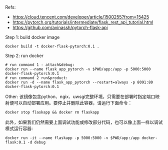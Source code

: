 Refs:
- https://cloud.tencent.com/developer/article/1500255?from=15425
- https://pytorch.org/tutorials/intermediate/flask_rest_api_tutorial.html
- https://github.com/avinassh/pytorch-flask-api

Step 1: build docker image
```
docker build -t docker-flask-pytorch:0.1 .
```

Step 2: run docker
```
# run command 1 - attach&debug:
docker run --name flask_app_pytorch -v $PWD/app:/app -p 5000:5000 docker-flask-pytorch:0.1
# run command 2 run&product:
docker run -d --name flask_app_pytorch --restart=always -p 8091:80 docker-flask-pytorch:0.1
```


Other:
该镜像包含python、ngix、uwsgi完整环境，只需要在部署时指定端口映射便可以自动部署应用。要停止并删除此容器，请运行下面命令：
```
docker stop flaskapp && docker rm flaskapp
```

此外，如果我们仍然需要上面调试功能或修改部分代码，也可以像上面一样以调试模式运行容器:
```
docker run -it --name flaskapp -p 5000:5000 -v $PWD/app:/app docker-flask:0.1 -d debug
```

